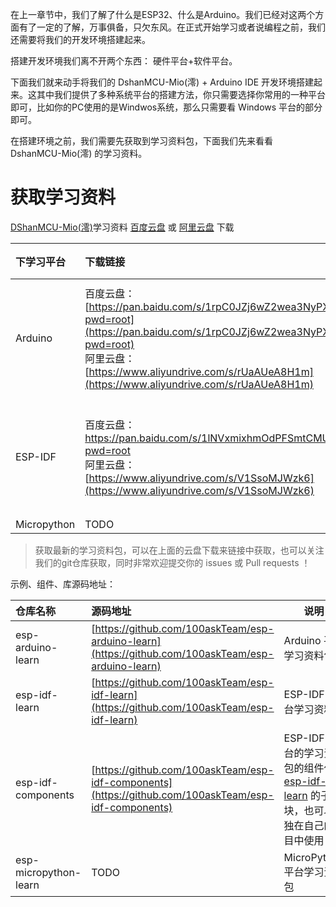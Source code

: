 在上一章节中，我们了解了什么是ESP32、什么是Arduino。我们已经对这两个方面有了一定的了解，万事俱备，只欠东风。在正式开始学习或者说编程之前，我们还需要将我们的开发环境搭建起来。

搭建开发环境我们离不开两个东西： 硬件平台+软件平台。

下面我们就来动手将我们的 DshanMCU-Mio(澪) + Arduino IDE 开发环境搭建起来。这其中我们提供了多种系统平台的搭建方法，你只需要选择你常用的一种平台即可，比如你的PC使用的是Windwos系统，那么只需要看 Windows 平台的部分即可。

在搭建环境之前，我们需要先获取到学习资料包，下面我们先来看看 DshanMCU-Mio(澪) 的学习资料。

# 获取学习资料

[DShanMCU-Mio(澪)](https://forums.100ask.net/t/topic/1033)学习资料 [百度云盘](http://wiki.100ask.org/BeginnerLearningRoute#.E7.99.BE.E5.BA.A6.E7.BD.91.E7.9B.98.E4.BD.BF.E7.94.A8.E6.95.99.E7.A8.8B) 或 [阿里云盘](https://www.aliyundrive.com) 下载

| 下学习平台 | 下载链接 | 提取码 |
| :--- | :--- | --- |
| Arduino | 百度云盘：[https://pan.baidu.com/s/1rpC0JZj6wZ2wea3NyPXTvQ?pwd=root](https://pan.baidu.com/s/1rpC0JZj6wZ2wea3NyPXTvQ?pwd=root)<br> 阿里云盘：[https://www.aliyundrive.com/s/rUaAUeA8H1m](https://www.aliyundrive.com/s/rUaAUeA8H1m) | 百度云盘：root <br> 阿里云盘：k61h |
| ESP-IDF| 百度云盘：[https://pan.baidu.com/s/1lNVxmixhmOdPFSmtCMUMbg?pwd=root ](https://pan.baidu.com/s/1lNVxmixhmOdPFSmtCMUMbg?pwd=root) <br> 阿里云盘：[https://www.aliyundrive.com/s/V1SsoMJWzk6](https://www.aliyundrive.com/s/V1SsoMJWzk6) | 百度云盘：root <br> 阿里云盘：bt63 |
| Micropython | TODO | TODO |

> 获取最新的学习资料包，可以在上面的云盘下载来链接中获取，也可以关注我们的git仓库获取，同时非常欢迎提交你的 issues 或 Pull requests ！

示例、组件、库源码地址：

| 仓库名称 | 源码地址 | 说明 |
| :--- | :--- | --- |
| esp-arduino-learn  | [https://github.com/100askTeam/esp-arduino-learn](https://github.com/100askTeam/esp-arduino-learn) | Arduino 平台学习资料包 |
| esp-idf-learn | [https://github.com/100askTeam/esp-idf-learn](https://github.com/100askTeam/esp-idf-learn) | ESP-IDF 平台学习资料包 |
| esp-idf-components | [https://github.com/100askTeam/esp-idf-components](https://github.com/100askTeam/esp-idf-components) | ESP-IDF 平台的学习资料包的组件作为[esp-idf-learn](https://github.com/100askTeam/esp-idf-learn) 的子模块，也可以单独在自己的项目中使用！ |
| esp-micropython-learn | TODO | MicroPython 平台学习资料包 |

